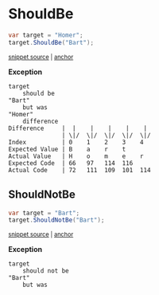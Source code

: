 # ShouldBe

<!-- snippet: StringExamples.ShouldBe.codeSample.approved.cs -->
<a id='0f46b9f0'></a>
```cs
var target = "Homer";
target.ShouldBe("Bart");
```
<sup><a href='/src/DocumentationExamples/CodeExamples/StringExamples.ShouldBe.codeSample.approved.cs#L1-L2' title='Snippet source file'>snippet source</a> | <a href='#0f46b9f0' title='Start of snippet'>anchor</a></sup>
<!-- endSnippet -->

**Exception**

<!-- include: StringExamples.ShouldBe.exceptionText.approved.txt -->
```
target
    should be
"Bart"
    but was
"Homer"
    difference
Difference     |  |    |    |    |    |   
               | \|/  \|/  \|/  \|/  \|/  
Index          | 0    1    2    3    4    
Expected Value | B    a    r    t         
Actual Value   | H    o    m    e    r    
Expected Code  | 66   97   114  116       
Actual Code    | 72   111  109  101  114  
```
<!-- endInclude -->


## ShouldNotBe

<!-- snippet: StringExamples.ShouldNotBe.codeSample.approved.cs -->
<a id='4fa93f1c'></a>
```cs
var target = "Bart";
target.ShouldNotBe("Bart");
```
<sup><a href='/src/DocumentationExamples/CodeExamples/StringExamples.ShouldNotBe.codeSample.approved.cs#L1-L2' title='Snippet source file'>snippet source</a> | <a href='#4fa93f1c' title='Start of snippet'>anchor</a></sup>
<!-- endSnippet -->

**Exception**

<!-- include: StringExamples.ShouldNotBe.exceptionText.approved.txt -->
```
target
    should not be
"Bart"
    but was
```
<!-- endInclude -->

